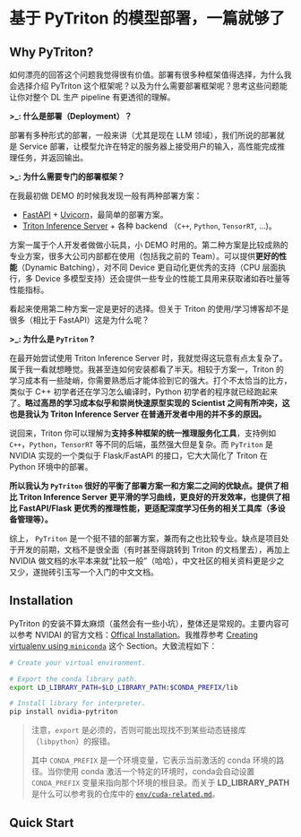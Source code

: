 # 基于 PyTriton 的模型部署，一篇就够了

## Why PyTriton?

如何漂亮的回答这个问题我觉得很有价值。部署有很多种框架值得选择，为什么我会选择介绍 PyTriton 这个框架呢？以及为什么需要部署框架呢？思考这些问题能让你对整个 DL 生产 pipeline 有更透彻的理解。

**>_: 什么是部署（Deployment）？**

部署有多种形式的部署，一般来讲（尤其是现在 LLM 领域），我们所说的部署就是 Service 部署，让模型允许在特定的服务器上接受用户的输入，高性能完成推理任务，并返回输出。

**>_: 为什么需要专门的部署框架？**

在我最初做 DEMO 的时候我发现一般有两种部署方案：

- [FastAPI](https://fastapi.tiangolo.com/) + [Uvicorn](https://www.uvicorn.org/)，最简单的部署方案。
- [Triton Inference Server](https://github.com/triton-inference-server/server) + 各种 backend （`C++`, `Python`, `TensorRT`, ...)。

方案一属于个人开发者做做小玩具，小 DEMO 时用的。第二种方案是比较成熟的专业方案，很多大公司内部都在使用（包括我之前的 Team）。可以提供**更好的性能**（Dynamic Batching），对不同 Device 更自动化更优秀的支持（CPU 层面执行，多 Device 多模型支持）还会提供一些专业的性能工具用来获取诸如吞吐量等性能指标。

看起来使用第二种方案一定是更好的选择。但关于 Triton 的使用/学习博客却不是很多（相比于 FastAPI）这是为什么呢？

**>_: 为什么是 `PyTriton` ?**

在最开始尝试使用 Triton Inference Server 时，我就觉得这玩意有点太复杂了。属于我一看就想睡觉。我甚至连如何安装都看了半天。相较于方案一，Triton 的学习成本有一些陡峭，你需要熟悉后才能体验到它的强大。打个不太恰当的比方，类似于 C++ 初学者还在学习怎么编译时，Python 初学者的程序就已经跑起来了。**略过高昂的学习成本似乎和崇尚快速原型实现的 Scientist 之间有所冲突，这也是我认为 Triton Inference Server 在普通开发者中用的并不多的原因。**

说回来，Triton 你可以理解为**支持多种框架的统一推理服务化工具**，支持例如 `C++`，`Python`，`TensorRT` 等不同的后端，虽然强大但是复杂。而 `PyTriton` 是 NVIDIA 实现的一个类似于 Flask/FastAPI 的接口，它大大简化了 Triton 在 Python 环境中的部署。

**所以我认为 `PyTriton` 很好的平衡了部署方案一和方案二之间的优缺点。提供了相比 Triton Inference Server 更平滑的学习曲线，更良好的开发效率，也提供了相比 FastAPI/Flask 更优秀的推理性能，更适配深度学习任务的相关工具库（多设备管理等）。**

综上， `PyTriton` 是一个挺不错的部署方案，兼而有之也比较专业。缺点是项目处于开发的前期，文档不是很全面（有时甚至得跳转到 Triton 的文档里去），再加上 NVIDIA 做文档的水平本来就“比较一般”（哈哈），中文社区的相关资料更是少之又少，遂抛砖引玉写一个入门的中文文档。

## Installation

PyTriton 的安装不算太麻烦（虽然会有一些小坑），整体还是常规的。主要内容可以参考 NVIDAI 的官方文档：[Offical Installation](https://triton-inference-server.github.io/pytriton/latest/installation/)。我推荐参考 [Creating virtualenv using `miniconda`](https://triton-inference-server.github.io/pytriton/latest/installation/#creating-virtualenv-using-miniconda) 这个 Section。大致流程如下：

```bash
# Create your virtual environment.

# Export the conda library path.
export LD_LIBRARY_PATH=$LD_LIBRARY_PATH:$CONDA_PREFIX/lib

# Install library for interpreter.
pip install nvidia-pytriton
```

> 注意，`export` 是必须的，否则可能出现找不到某些动态链接库（`libpython`）的报错。
>
> 其中 `CONDA_PREFIX` 是一个环境变量，它表示当前激活的 conda 环境的路径。当你使用 conda 激活一个特定的环境时，conda会自动设置 `CONDA_PREFIX` 变量来指向那个环境的根目录。而关于 **LD_LIBRARY_PATH** 是什么可以参考我的仓库中的 [`env/cuda-related.md`](https://github.com/keli-wen/AGI-Study/blob/master/env/cuda-related.md#3-multi-cuda-management)。

## Quick Start